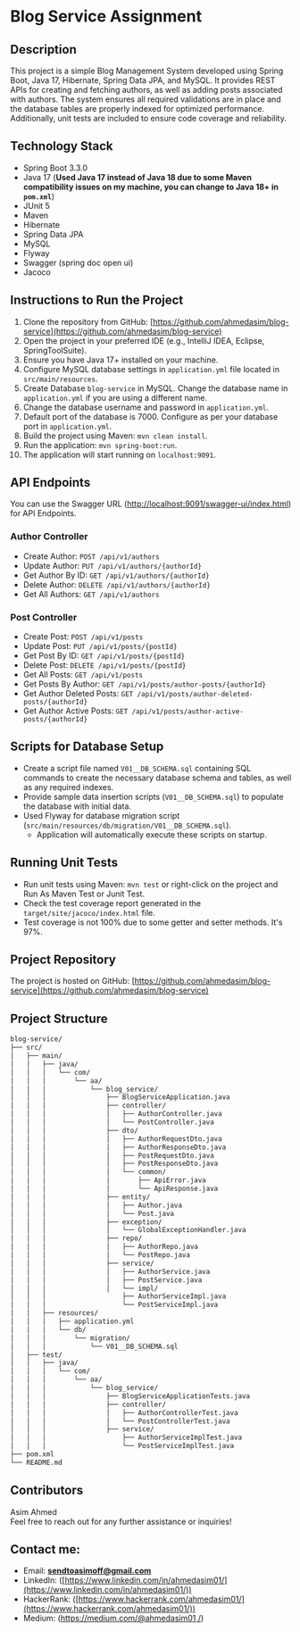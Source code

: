 # Blog Service Assignment

## Description
This project is a simple Blog Management System developed using Spring Boot, Java 17, Hibernate, Spring Data JPA, and MySQL. It provides REST APIs for creating and fetching authors, as well as adding posts associated with authors. The system ensures all required validations are in place and the database tables are properly indexed for optimized performance. Additionally, unit tests are included to ensure code coverage and reliability.

## Technology Stack
- Spring Boot 3.3.0
- Java 17 (**Used Java 17 instead of Java 18 due to some Maven compatibility issues on my machine, you can change to Java 18+ in `pom.xml`**)
- JUnit 5
- Maven
- Hibernate
- Spring Data JPA
- MySQL
- Flyway
- Swagger (spring doc open ui)
- Jacoco

## Instructions to Run the Project

1. Clone the repository from GitHub: [https://github.com/ahmedasim/blog-service](https://github.com/ahmedasim/blog-service)
2. Open the project in your preferred IDE (e.g., IntelliJ IDEA, Eclipse, SpringToolSuite).
3. Ensure you have Java 17+ installed on your machine.
4. Configure MySQL database settings in `application.yml` file located in `src/main/resources`.
5. Create Database `blog-service` in MySQL. Change the database name in `application.yml` if you are using a different name.
6. Change the database username and password in `application.yml`.
7. Default port of the database is 7000. Configure as per your database port in `application.yml`.
8. Build the project using Maven: `mvn clean install`.
9. Run the application: `mvn spring-boot:run`.
10. The application will start running on `localhost:9091`.

## API Endpoints
You can use the Swagger URL ([http://localhost:9091/swagger-ui/index.html](http://localhost:9091/swagger-ui/index.html)) for API Endpoints.

### Author Controller
- Create Author: `POST /api/v1/authors`
- Update Author: `PUT /api/v1/authors/{authorId}`
- Get Author By ID: `GET /api/v1/authors/{authorId}`
- Delete Author: `DELETE /api/v1/authors/{authorId}`
- Get All Authors: `GET /api/v1/authors`

### Post Controller
- Create Post: `POST /api/v1/posts`
- Update Post: `PUT /api/v1/posts/{postId}`
- Get Post By ID: `GET /api/v1/posts/{postId}`
- Delete Post: `DELETE /api/v1/posts/{postId}`
- Get All Posts: `GET /api/v1/posts`
- Get Posts By Author: `GET /api/v1/posts/author-posts/{authorId}`
- Get Author Deleted Posts: `GET /api/v1/posts/author-deleted-posts/{authorId}`
- Get Author Active Posts: `GET /api/v1/posts/author-active-posts/{authorId}`

## Scripts for Database Setup

- Create a script file named `V01__DB_SCHEMA.sql` containing SQL commands to create the necessary database schema and tables, as well as any required indexes.
- Provide sample data insertion scripts (`V01__DB_SCHEMA.sql`) to populate the database with initial data.
- Used Flyway for database migration script (`src/main/resources/db/migration/V01__DB_SCHEMA.sql`).
  - Application will automatically execute these scripts on startup.   
      

## Running Unit Tests

- Run unit tests using Maven: `mvn test` or right-click on the project and Run As Maven Test or Junit Test.
- Check the test coverage report generated in the `target/site/jacoco/index.html` file. 
- Test coverage is not 100% due to some getter and setter methods. It's 97%.

## Project Repository
The project is hosted on GitHub: [https://github.com/ahmedasim/blog-service](https://github.com/ahmedasim/blog-service)

## Project Structure

```markdown
blog-service/  
├── src/  
│   ├── main/  
│   │   ├── java/  
│   │   │   └── com/  
│   │   │       └── aa/  
│   │   │           └── blog_service/  
│   │   │               ├── BlogServiceApplication.java  
│   │   │               ├── controller/  
│   │   │               │   ├── AuthorController.java  
│   │   │               │   └── PostController.java  
│   │   │               ├── dto/  
│   │   │               │   ├── AuthorRequestDto.java  
│   │   │               │   ├── AuthorResponseDto.java  
│   │   │               │   ├── PostRequestDto.java  
│   │   │               │   ├── PostResponseDto.java  
│   │   │               │   └── common/  
│   │   │               │       ├── ApiError.java  
│   │   │               │       └── ApiResponse.java  
│   │   │               ├── entity/  
│   │   │               │   ├── Author.java  
│   │   │               │   └── Post.java  
│   │   │               ├── exception/  
│   │   │               │   └── GlobalExceptionHandler.java  
│   │   │               ├── repo/  
│   │   │               │   ├── AuthorRepo.java  
│   │   │               │   └── PostRepo.java  
│   │   │               ├── service/  
│   │   │               │   ├── AuthorService.java  
│   │   │               │   ├── PostService.java  
│   │   │               │   └── impl/  
│   │   │                   ├── AuthorServiceImpl.java  
│   │   │                   └── PostServiceImpl.java  
│   │   ├── resources/  
│   │   │   ├── application.yml  
│   │   │   └── db/  
│   │   │       └── migration/  
│   │   │           └── V01__DB_SCHEMA.sql  
│   ├── test/  
│   │   ├── java/  
│   │   │   └── com/  
│   │   │       └── aa/  
│   │   │           └── blog_service/  
│   │   │               ├── BlogServiceApplicationTests.java  
│   │   │               ├── controller/  
│   │   │               │   ├── AuthorControllerTest.java  
│   │   │               │   └── PostControllerTest.java  
│   │   │               ├── service/  
│   │   │                   ├── AuthorServiceImplTest.java  
│   │   │                   └── PostServiceImplTest.java  
├── pom.xml  
└── README.md  
```

## Contributors
Asim Ahmed <br>
Feel free to reach out for any further assistance or inquiries! <br>

## Contact me:
- Email: **sendtoasimoff@gmail.com**
- LinkedIn:  ([https://www.linkedin.com/in/ahmedasim01/](https://www.linkedin.com/in/ahmedasim01/))
- HackerRank: ([https://www.hackerrank.com/ahmedasim01/](https://www.hackerrank.com/ahmedasim01/))
- Medium: ([https://medium.com/@ahmedasim01 /](https://medium.com/@ahmedasim01/))

